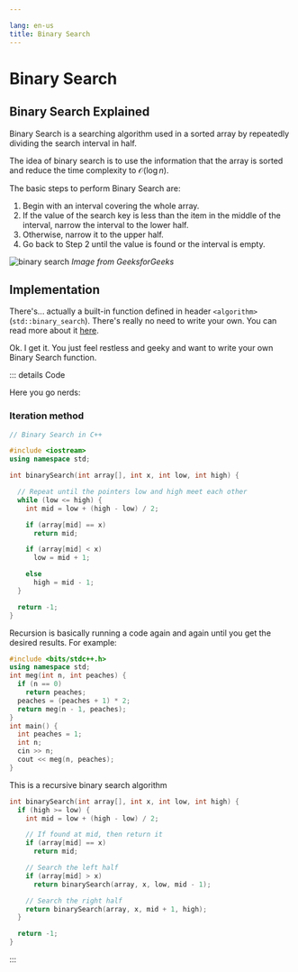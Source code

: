 ```yaml
---

lang: en-us
title: Binary Search
---
```


# Binary Search

## Binary Search Explained

Binary Search is a searching algorithm used in a sorted array by
repeatedly dividing the search interval in half.

The idea of binary search is to use the information that the array is sorted and
reduce the time complexity to $\mathcal{O}(\log{n})$.

The basic steps to perform Binary Search are:

1.  Begin with an interval covering the whole array.
2.  If the value of the search key is less than the item in the
    middle of the interval, narrow the interval to the lower half.
3.  Otherwise, narrow it to the upper half.
4.  Go back to Step 2 until the value is found or the interval is empty.

![binary search](https://www.geeksforgeeks.org/wp-content/uploads/Binary-Search.png)
*Image from GeeksforGeeks*

## Implementation

There's... actually a built-in function defined in header `<algorithm>` (`std::binary_search`).
There's really no need to write your own.
You can read more about it [here](https://en.cppreference.com/w/cpp/algorithm/binary_search).

Ok. I get it. You just feel restless and geeky and want to
write your own Binary Search function.

::: details Code

Here you go nerds:

### Iteration method

```cpp
// Binary Search in C++

#include <iostream>
using namespace std;

int binarySearch(int array[], int x, int low, int high) {

  // Repeat until the pointers low and high meet each other
  while (low <= high) {
    int mid = low + (high - low) / 2;

    if (array[mid] == x)
      return mid;

    if (array[mid] < x)
      low = mid + 1;

    else
      high = mid - 1;
  }

  return -1;
}
```

Recursion is basically running a code again and again until you get the desired results.
For example:

```cpp
#include <bits/stdc++.h>
using namespace std;
int meg(int n, int peaches) {
  if (n == 0)
    return peaches;
  peaches = (peaches + 1) * 2;
  return meg(n - 1, peaches);
}
int main() {
  int peaches = 1;
  int n;
  cin >> n;
  cout << meg(n, peaches);
}
```

This is a recursive binary search algorithm

```cpp
int binarySearch(int array[], int x, int low, int high) {
  if (high >= low) {
    int mid = low + (high - low) / 2;

    // If found at mid, then return it
    if (array[mid] == x)
      return mid;

    // Search the left half
    if (array[mid] > x)
      return binarySearch(array, x, low, mid - 1);

    // Search the right half
    return binarySearch(array, x, mid + 1, high);
  }

  return -1;
}
```

:::
